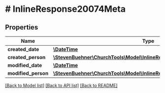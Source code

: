 # # InlineResponse20074Meta

## Properties

Name | Type | Description | Notes
------------ | ------------- | ------------- | -------------
**created_date** | [**\DateTime**](\DateTime.md) |  | [optional]
**created_person** | [**\StevenBuehner\ChurchTools\Model\InlineResponse20074MetaCreatedPerson**](InlineResponse20074MetaCreatedPerson.md) |  | [optional]
**modified_date** | [**\DateTime**](\DateTime.md) |  | [optional]
**modified_person** | [**\StevenBuehner\ChurchTools\Model\InlineResponse20074MetaCreatedPerson**](InlineResponse20074MetaCreatedPerson.md) |  | [optional]

[[Back to Model list]](../../README.md#models) [[Back to API list]](../../README.md#endpoints) [[Back to README]](../../README.md)
